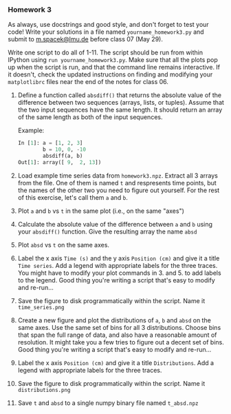 ### Homework 3

As always, use docstrings and good style, and don't forget to test your code! Write your solutions in a file named `yourname_homework3.py` and submit to m.spacek@lmu.de before class 07 (May 29).

Write one script to do all of 1-11. The script should be run from within IPython using `run yourname_homework3.py`. Make sure that all the plots pop up when the script is run, and that the command line remains interactive. If it doesn't, check the updated instructions on finding and modifying your `matplotlibrc` files near the end of the notes for class 06.

1. Define a function called `absdiff()` that returns the absolute value of the difference between two sequences (arrays, lists, or tuples). Assume that the two input sequences have the same length. It should return an array of the same length as both of the input sequences.

    Example:
    ```python
    In [1]: a = [1, 2, 3]
            b = 10, 0, -10
            absdiff(a, b)
    Out[1]: array([ 9,  2, 13])
    ````
2. Load example time series data from `homework3.npz`. Extract all 3 arrays from the file. One of them is named `t` and respresents time points, but the names of the other two you need to figure out yourself. For the rest of this exercise, let's call them `a` and `b`.
3. Plot `a` and `b` vs `t` in the same plot (i.e., on the same "axes")
4. Calculate the absolute value of the difference between `a` and `b` using your `absdiff()` function. Give the resulting array the name `absd`
5. Plot `absd` vs `t` on the same axes.
6. Label the x axis `Time (s)` and the y axis `Position (cm)` and give it a title `Time series`. Add a legend with appropriate labels for the three traces. You might have to modify your plot commands in 3. and 5. to add labels to the legend. Good thing you're writing a script that's easy to modify and re-run...
7. Save the figure to disk programmatically within the script. Name it `time_series.png`
8. Create a new figure and plot the distributions of `a`, `b` and `absd` on the same axes. Use the same set of bins for all 3 distributions. Choose bins that span the full range of data, and also have a reasonable amount of resolution. It might take you a few tries to figure out a decent set of bins. Good thing you're writing a script that's easy to modify and re-run...
9. Label the x axis `Position (cm)` and give it a title `Distributions`. Add a legend with appropriate labels for the three traces.
10. Save the figure to disk programmatically within the script. Name it `distributions.png`
11. Save `t` and `absd` to a single numpy binary file named `t_absd.npz`

